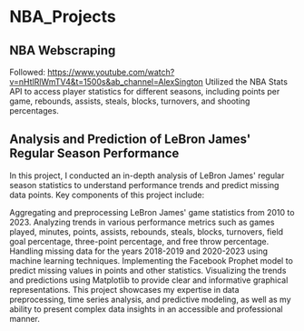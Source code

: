 # NBA_Projects

## NBA Webscraping
Followed: https://www.youtube.com/watch?v=nHtlRlWmTV4&t=1500s&ab_channel=AlexSington
Utilized the NBA Stats API to access player statistics for different seasons, including points per game, rebounds, assists, steals, blocks, turnovers, and shooting percentages.

## Analysis and Prediction of LeBron James' Regular Season Performance

In this project, I conducted an in-depth analysis of LeBron James' regular season statistics to understand performance trends and predict missing data points. Key components of this project include:

Aggregating and preprocessing LeBron James' game statistics from 2010 to 2023.
Analyzing trends in various performance metrics such as games played, minutes, points, assists, rebounds, steals, blocks, turnovers, field goal percentage, three-point percentage, and free throw percentage.
Handling missing data for the years 2018-2019 and 2020-2023 using machine learning techniques.
Implementing the Facebook Prophet model to predict missing values in points and other statistics.
Visualizing the trends and predictions using Matplotlib to provide clear and informative graphical representations.
This project showcases my expertise in data preprocessing, time series analysis, and predictive modeling, as well as my ability to present complex data insights in an accessible and professional manner.
